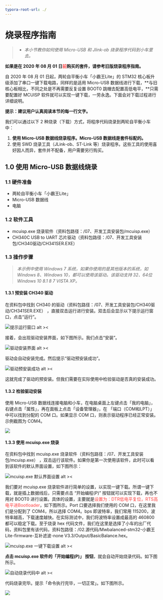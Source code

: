 ```yaml
---
typora-root-url: ./
---
```


# 烧录程序指南

> * *本小节教你如何使用 Micro-USB 和 Jlink-ob 烧录程序代码到小车里去。*

**如果是在 2020 年 08 月 01 日<font color="#FF4040">前</font>购买的套件，请参考旧版烧录程序指南。**

自 2020 年 08 月 01 日起，两轮自平衡小车「小霸王Lite」的 STM32 核心板升级添加了串口一键下载电路，同样的是适用 Micro-USB 数据线进行下载，**与旧核心板相比，不同之处是不再需要反复设置 BOOT0 跳帽去配置高低电平，**只需要配置好 MCUISP 软件就可以实现一键下载，一劳永逸。下面会对下载过程进行详细说明。

**提示：建议用户认真阅读本节的每一行文字。**

我们可以通过以下 2 种烧录（下载）方式，将程序代码烧录到两轮自平衡小车中：

1. **使用 Micro-USB 数据线烧录程序。Micro-USB 数据线是套件标配的。**
2. 使用 SWD 烧录工具（JLink-ob、ST-Link 等）烧录程序。这些工具的使用喜好因人而异，套件并不配备，用户需要另行购买。

## 1.0 使用 Micro-USB 数据线烧录

### 1.1 硬件准备

* 两轮自平衡小车「小霸王Lite」
* Micro-USB 数据线
* 电脑

### 1.2 软件工具

* mcuisp.exe 烧录软件（资料包路径：/07、开发工具安装包/mcuisp.exe）
* CH340C USB to UART 芯片驱动（资料包路径：/07、开发工具安装包/CH340驱动/CH341SER.EXE）

### 1.3 操作步骤

> *本示例中使用 Windows 7 系统，如果你使用的是其他版本的系统，如 Windows 8、Windows 10，都可以使用该驱动。该驱动支持 32、64位 Windows 10 8.1 8 7 VISTA XP。*

#### 1.3.1 预安装 CH340 驱动

在资料包中找到 CH340 的驱动（资料包路径：/07、开发工具安装包/CH340驱动/CH341SER.EXE） ，直接双击运行进行安装。双击后会显示以下提示运行窗口，点击“运行”。

![提示运行窗口 alt ><](/img/2020-07-23_173520.png)

接着，会出现驱动安装界面，如下图所示。我们点击“安装”。

![驱动安装界面 alt ><](/img/2020-07-23_173552.png)

驱动会自动安装完成。然后提示“驱动预安装成功”。

![驱动预安装成功 alt ><](/img/2020-07-23_173909.png)

这就完成了驱动的预安装。但我们需要在实际使用中检验驱动是否真的安装成功。

#### 1.3.2 检验驱动安装

使用 Micro-USB 数据线连接电脑和小车，在电脑桌面上左键点击「我的电脑」，右键点击「属性」，再在面板上点击「设备管理器」，在 「端口（COM和LPT）」 中可以找到分配的 COM 口。如果显示 COM 口，则表示驱动程序已经正常安装。示例截图为 COM4。

![](/img/2020-07-23_174524.png)

#### 1.3.3 使用 mcuisp.exe 烧录

在资料包中找到 mcuisp.exe 烧录软件（资料包路径：/07、开发工具安装包/mcuisp.exe） ，双击运行该软件。如果你是第一次使用该软件，此时可以看到该软件的默认界面设置，如下图所示：

![mcuisp.exe 默认界面设置 alt ><](/img/2019-01-05_235555.png)

我们要对 mcuisp.exe 烧录软件进行简单的设置，以实现一键下载。所谓一键下载，就是插上数据线后，只需要点击 “开始编程(P)” 按钮就可以实现下载，再也不用对 BOOT0 进行设置。具体的设置，主要就是<font color="#FF4040">设置为：DTR低电平复位，RTS高电平进Bootloader</font>，如下图所示。Port 口要选择我们使用的 COM 口，在这里我们是分配到了 COM4，所以选择 COM4。bps 即波特率，我们常用 115200，波特率越高，下载速度越快。在实际测试中，我们将波特率设置成最高的 460800 都可以稳定下载。至于烧录 hex 代码文件，我们在这里是选择了小车的出厂代码，资料包里有该代码，资料包路径：/02.源代码/Mwbalanced-stm32-小霸王Lite-firmware-互补滤波-none V3.3/Output/BasicBalance.hex。

![mcuisp.exe 一键下载设置 alt ><](/img/2020-07-23_175502.png)

**点击 mcuisp.exe 软件的「开始编程(P)」 按钮**，就会自动开始烧录代码。如下图所示。

![自动烧录代码中 alt ><](/img/2020-07-23_180246.png)

代码烧录完毕。提示「命令执行完毕，一切正常」。如下图所示。

![](/img/2020-07-23_180313.png)




